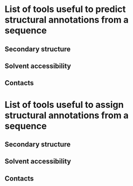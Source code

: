 List of tools useful to predict structural annotations from a sequence
==================================

Secondary structure 
-------------------------------------

Solvent accessibility 
-------------------------------------

Contacts
-------------------------------------


List of tools useful to assign structural annotations from a sequence
==================================

Secondary structure 
-------------------------------------

Solvent accessibility 
-------------------------------------

Contacts
-------------------------------------
